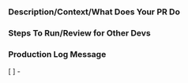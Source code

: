 <!-- Do You Really Need A PR? Push to Master, One Life! Joking! No Really Do It! -->

### Description/Context/What Does Your PR Do

<!-- Please insert your description here. Make sure to provide info about the "what" this PR is solving -->

### Steps To Run/Review for Other Devs

<!-- e.g. is there anything you'd like reviewers to focus on? -->

### Production Log Message

[ ] - <!-- Provide a Nice Log Message That No Brainer Ape can understand -->

